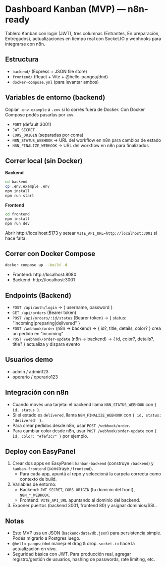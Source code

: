 # Dashboard Kanban (MVP) — n8n-ready

Tablero Kanban con login (JWT), tres columnas (Entrantes, En preparación, Entregados), 
actualizaciones en tiempo real con Socket.IO y webhooks para integrarse con n8n.

## Estructura
- `backend/` (Express + JSON file store)
- `frontend/` (React + Vite + @hello-pangea/dnd)
- `docker-compose.yml` (para levantar ambos)

## Variables de entorno (backend)
Copiar `.env.example` a `.env` si lo corrés fuera de Docker. Con Docker Compose podés pasarlas por `env`.

- `PORT` (default 3001)
- `JWT_SECRET`
- `CORS_ORIGIN` (separadas por coma)
- `N8N_STATUS_WEBHOOK` → URL del workflow en n8n para cambios de estado
- `N8N_FINALIZE_WEBHOOK` → URL del workflow en n8n para finalizados

## Correr local (sin Docker)
**Backend**
```bash
cd backend
cp .env.example .env
npm install
npm run start
```

**Frontend**
```bash
cd frontend
npm install
npm run dev
```
Abrir http://localhost:5173 y setear `VITE_API_URL=http://localhost:3001` si hace falta.

## Correr con Docker Compose
```bash
docker compose up --build -d
```
- Frontend: http://localhost:8080
- Backend: http://localhost:3001

## Endpoints (Backend)
- `POST /api/auth/login` → { username, password }
- `GET /api/orders` (Bearer token)
- `POST /api/orders/:id/status` (Bearer token) → { status: "incoming|preparing|delivered" }
- `POST /webhook/order` (n8n → backend) → { id?, title, details, color? } crea un pedido en "incoming"
- `POST /webhook/order-update` (n8n → backend) → { id, color?, details?, title? } actualiza y dispara evento

## Usuarios demo
- admin / admin123
- operario / operario123

## Integración con n8n
- Cuando movés una tarjeta: el backend llama `N8N_STATUS_WEBHOOK` con `{ id, status }`.
- Si el estado es `delivered`, llama `N8N_FINALIZE_WEBHOOK` con `{ id, status: 'delivered' }`.
- Para crear pedidos desde n8n, usar `POST /webhook/order`.
- Para cambiar color desde n8n, usar `POST /webhook/order-update` con `{ id, color: "#fef3c7" }` por ejemplo.

## Deploy con EasyPanel
1. Crear dos apps en EasyPanel: `kanban-backend` (construye `/backend`) y `kanban-frontend` (construye `/frontend`).
   - Para cada app, apuntá al repo y seleccioná la carpeta correcta como contexto de build.
2. Variables de entorno:
   - Backend: `JWT_SECRET`, `CORS_ORIGIN` (tu dominio del front), `N8N_*_WEBHOOK`.
   - Frontend: `VITE_API_URL` apuntando al dominio del backend.
3. Exponer puertos (backend 3001, frontend 80) y asignar dominios/SSL.

## Notas
- Este MVP usa un JSON (`backend/data/db.json`) para persistencia simple. Podés migrarlo a Postgres luego.
- `@hello-pangea/dnd` maneja el drag & drop. `socket.io` hace la actualización en vivo.
- Seguridad básica con JWT. Para producción real, agregar registro/gestión de usuarios, hashing de passwords, rate limiting, etc.
